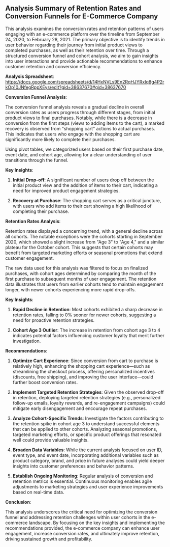 ## Analysis Summary of Retention Rates and Conversion Funnels for E-Commerce Company

This analysis examines the conversion rates and retention patterns of users engaging with an e-commerce platform over the timeline from September 24, 2020, to February 28, 2021. The primary objective is to identify trends in user behavior regarding their journey from initial product views to completed purchases, as well as their retention over time. Through a structured conversion funnel and cohort analysis, we aim to gain insights into user interactions and provide actionable recommendations to enhance customer retention and conversion efficiency.

**Analysis Spreadsheet**: https://docs.google.com/spreadsheets/d/14HxNVLs9En2RqHJYRxIq8g4P2rkOp10JNfegRppXEys/edit?gid=38637670#gid=38637670

**Conversion Funnel Analysis**:

The conversion funnel analysis reveals a gradual decline in overall conversion rates as users progress through different stages, from initial product views to final purchases. Notably, while there is a decrease in conversion from the first steps (views to adding items to the cart), a marked recovery is observed from "shopping cart" actions to actual purchases. This indicates that users who engage with the shopping cart are significantly more likely to complete their purchases.

Using pivot tables, we categorized users based on their first purchase date, event date, and cohort age, allowing for a clear understanding of user transitions through the funnel.

**Key Insights**:

1. **Initial Drop-off**: A significant number of users drop off between the initial product view and the addition of items to their cart, indicating a need for improved product engagement strategies.

2. **Recovery at Purchase**: The shopping cart serves as a critical juncture, with users who add items to their cart showing a high likelihood of completing their purchase.

**Retention Rates Analysis**:

Retention rates displayed a concerning trend, with a general decline across all cohorts. The notable exceptions were the cohorts starting in September 2020, which showed a slight increase from "Age 3" to "Age 4," and a similar plateau for the October cohort. This suggests that certain cohorts may benefit from targeted marketing efforts or seasonal promotions that extend customer engagement.

The raw data used for this analysis was filtered to focus on finalized purchases, with cohort ages determined by comparing the month of the first purchase to subsequent months of user engagement. The retention data illustrates that users from earlier cohorts tend to maintain engagement longer, with newer cohorts experiencing more rapid drop-offs.

**Key Insights**:

1. **Rapid Decline in Retention**: Most cohorts exhibited a sharp decrease in retention rates, falling to 0% sooner for newer cohorts, suggesting a need for proactive retention strategies.

2. **Cohort Age 3 Outlier**: The increase in retention from cohort age 3 to 4 indicates potential factors influencing customer loyalty that merit further investigation.

**Recommendations**:

1. **Optimize Cart Experience**: Since conversion from cart to purchase is relatively high, enhancing the shopping cart experience—such as streamlining the checkout process, offering personalized incentives (discounts, free shipping), and improving the user interface—could further boost conversion rates.

2. **Implement Targeted Retention Strategies**: Given the observed drop-off in retention, deploying targeted retention strategies (e.g., personalized follow-up emails, loyalty rewards, and re-engagement campaigns) could mitigate early disengagement and encourage repeat purchases.

3. **Analyze Cohort-Specific Trends**: Investigate the factors contributing to the retention spike in cohort age 3 to understand successful elements that can be applied to other cohorts. Analyzing seasonal promotions, targeted marketing efforts, or specific product offerings that resonated well could provide valuable insights.

4. **Broaden Data Variables**: While the current analysis focused on user ID, event type, and event date, incorporating additional variables such as product category, brand, and price in future analyses could yield deeper insights into customer preferences and behavior patterns.

5. **Establish Ongoing Monitoring**: Regular analysis of conversion and retention metrics is essential. Continuous monitoring enables agile adjustments to marketing strategies and user experience improvements based on real-time data.

**Conclusion**:

This analysis underscores the critical need for optimizing the conversion funnel and addressing retention challenges within user cohorts in the e-commerce landscape. By focusing on the key insights and implementing the recommendations provided, the e-commerce company can enhance user engagement, increase conversion rates, and ultimately improve retention, driving sustained growth and profitability.
